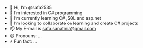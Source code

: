 - 👋 Hi, I’m @safa2535
- 👀 I’m interested in C# programming
- 🌱 I’m currently learning C# ,SQL and asp.net
- 💞️ I’m looking to collaborate on learning and create C# projects
- 📫 My E-mail is safa.sanatinia@gmail.com
- 😄 Pronouns: ...
- ⚡ Fun fact: ...

<!---
safa2535/safa2535 is a ✨ special ✨ repository because its `README.md` (this file) appears on your GitHub profile.
You can click the Preview link to take a look at your changes.
--->
